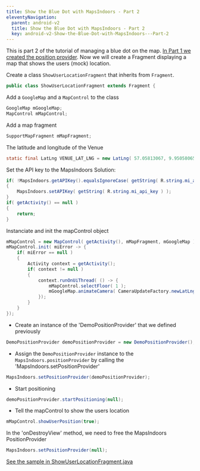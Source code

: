 ```yaml
---
title: Show the Blue Dot with MapsIndoors - Part 2
eleventyNavigation:
  parent: android-v2
  title: Show the Blue Dot with MapsIndoors - Part 2
  key: android-v2-Show-the-Blue-Dot-with-MapsIndoors---Part-2
---
```


This is part 2 of the tutorial of managing a blue dot on the map. [In Part 1 we created the position provider](/android/v2/showuserlocationdemopositionprovider/). Now we will create a Fragment displaying a map that shows the users (mock) location.

Create a class `ShowUserLocationFragment` that inherits from `Fragment`.

```java
public class ShowUserLocationFragment extends Fragment {
```

Add a `GoogleMap` and a `MapControl` to the class

```java
GoogleMap mGoogleMap;
MapControl mMapControl;
```

Add a map fragment

```java
SupportMapFragment mMapFragment;
```

The latitude and longitude of the Venue

```java
static final LatLng VENUE_LAT_LNG = new LatLng( 57.05813067, 9.95058065 );
```

Set the API key to the MapsIndoors Solution:

```java
if( !MapsIndoors.getAPIKey().equalsIgnoreCase( getString( R.string.mi_api_key ) ) )
{
    MapsIndoors.setAPIKey( getString( R.string.mi_api_key ) );
}
if( getActivity() == null )
{
    return;
}
```

Instanciate and init the mapControl object

```java
mMapControl = new MapControl( getActivity(), mMapFragment, mGoogleMap );
mMapControl.init( miError -> {
    if( miError == null )
    {
        Activity context = getActivity();
        if( context != null )
        {
            context.runOnUiThread( () -> {
                mMapControl.selectFloor( 1 );
                mGoogleMap.animateCamera( CameraUpdateFactory.newLatLngZoom( VENUE_LAT_LNG, 20f ) );
            });
        }
    }
});
```

* Create an instance of the 'DemoPositionProvider' that we defined previously

```java
DemoPositionProvider demoPositionProvider = new DemoPositionProvider();
```

* Assign the `DemoPositionProvider` instance to the `MapsIndoors.positionProvider` by calling the 'MapsIndoors.setPositionProvider'

```java
MapsIndoors.setPositionProvider(demoPositionProvider);
```

* Start positioning

```java
demoPositionProvider.startPositioning(null);
```

* Tell the mapControl to show the users location

```java
mMapControl.showUserPosition(true);
```

In the 'onDestroyView' method, we need to free the MapsIndoors PositionProvider

```java
MapsIndoors.setPositionProvider(null);
```

[See the sample in ShowUserLocationFragment.java](https://github.com/MapsIndoors/MapsIndoorsAndroid-Demo-Samples/blob/master/app/src/main/java/com/mapsindoors/showuserLocation/ShowUserLocationFragment.java)
